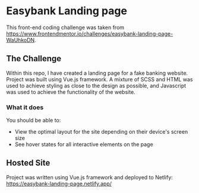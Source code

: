 # Easybank Landing page

This front-end coding challenge was taken from https://www.frontendmentor.io/challenges/easybank-landing-page-WaUhkoDN.

## The Challenge

Within this repo, I have created a landing page for a fake banking website. Project was built using Vue.js framework. A mixture of SCSS and HTML was used to achieve styling as close to the design as possible, and Javascript was used to achieve the functionality of the website.

### What it does

You should be able to:

- View the optimal layout for the site depending on their device's screen size
- See hover states for all interactive elements on the page

## Hosted Site

Project was written using Vue.js framework and deployed to Netlify: https://easybank-landing-page.netlify.app/
